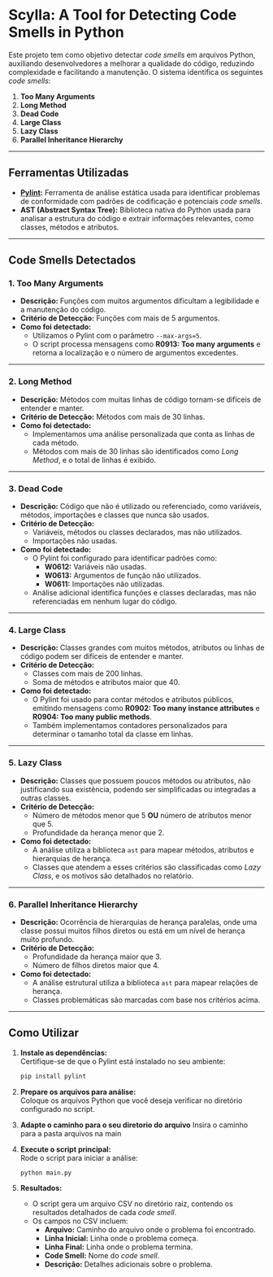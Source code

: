 # **Scylla: A Tool for Detecting Code Smells in Python**

Este projeto tem como objetivo detectar *code smells* em arquivos Python, auxiliando desenvolvedores a melhorar a qualidade do código, reduzindo complexidade e facilitando a manutenção. O sistema identifica os seguintes *code smells*:

1. **Too Many Arguments**  
2. **Long Method**  
3. **Dead Code**  
4. **Large Class**  
5. **Lazy Class**  
6. **Parallel Inheritance Hierarchy**  

---

## **Ferramentas Utilizadas**

- **[Pylint](https://pylint.pycqa.org/en/latest/):** Ferramenta de análise estática usada para identificar problemas de conformidade com padrões de codificação e potenciais *code smells*.  
- **AST (Abstract Syntax Tree):** Biblioteca nativa do Python usada para analisar a estrutura do código e extrair informações relevantes, como classes, métodos e atributos.

---

## **Code Smells Detectados**

### 1. **Too Many Arguments**
- **Descrição:** Funções com muitos argumentos dificultam a legibilidade e a manutenção do código.  
- **Critério de Detecção:** Funções com mais de 5 argumentos.  
- **Como foi detectado:**  
  - Utilizamos o Pylint com o parâmetro `--max-args=5`.  
  - O script processa mensagens como **R0913: Too many arguments** e retorna a localização e o número de argumentos excedentes.

---

### 2. **Long Method**
- **Descrição:** Métodos com muitas linhas de código tornam-se difíceis de entender e manter.  
- **Critério de Detecção:** Métodos com mais de 30 linhas.  
- **Como foi detectado:**  
  - Implementamos uma análise personalizada que conta as linhas de cada método.  
  - Métodos com mais de 30 linhas são identificados como *Long Method*, e o total de linhas é exibido.

---

### 3. **Dead Code**
- **Descrição:** Código que não é utilizado ou referenciado, como variáveis, métodos, importações e classes que nunca são usados.  
- **Critério de Detecção:**  
  - Variáveis, métodos ou classes declarados, mas não utilizados.  
  - Importações não usadas.  
- **Como foi detectado:**  
  - O Pylint foi configurado para identificar padrões como:
    - **W0612:** Variáveis não usadas.
    - **W0613:** Argumentos de função não utilizados.
    - **W0611:** Importações não utilizadas.
  - Análise adicional identifica funções e classes declaradas, mas não referenciadas em nenhum lugar do código.

---

### 4. **Large Class**
- **Descrição:** Classes grandes com muitos métodos, atributos ou linhas de código podem ser difíceis de entender e manter.  
- **Critério de Detecção:**  
  - Classes com mais de 200 linhas.  
  - Soma de métodos e atributos maior que 40.  
- **Como foi detectado:**  
  - O Pylint foi usado para contar métodos e atributos públicos, emitindo mensagens como **R0902: Too many instance attributes** e **R0904: Too many public methods**.  
  - Também implementamos contadores personalizados para determinar o tamanho total da classe em linhas.

---

### 5. **Lazy Class**
- **Descrição:** Classes que possuem poucos métodos ou atributos, não justificando sua existência, podendo ser simplificadas ou integradas a outras classes.  
- **Critério de Detecção:**  
  - Número de métodos menor que 5 **OU** número de atributos menor que 5.  
  - Profundidade da herança menor que 2.  
- **Como foi detectado:**  
  - A análise utiliza a biblioteca `ast` para mapear métodos, atributos e hierarquias de herança.  
  - Classes que atendem a esses critérios são classificadas como *Lazy Class*, e os motivos são detalhados no relatório.

---

### 6. **Parallel Inheritance Hierarchy**
- **Descrição:** Ocorrência de hierarquias de herança paralelas, onde uma classe possui muitos filhos diretos ou está em um nível de herança muito profundo.  
- **Critério de Detecção:**  
  - Profundidade da herança maior que 3.  
  - Número de filhos diretos maior que 4.  
- **Como foi detectado:**  
  - A análise estrutural utiliza a biblioteca `ast` para mapear relações de herança.  
  - Classes problemáticas são marcadas com base nos critérios acima.

---

## **Como Utilizar**

1. **Instale as dependências:**  
   Certifique-se de que o Pylint está instalado no seu ambiente:  
   ```bash
   pip install pylint
   ```

2. **Prepare os arquivos para análise:**  
   Coloque os arquivos Python que você deseja verificar no diretório configurado no script.

3. **Adapte o caminho para o seu diretorio do arquivo**
    Insira o caminho para a pasta arquivos na main

4. **Execute o script principal:**  
   Rode o script para iniciar a análise:  
   ```bash
   python main.py
   ```

5. **Resultados:**  
   - O script gera um arquivo CSV no diretório raiz, contendo os resultados detalhados de cada *code smell*.  
   - Os campos no CSV incluem:
     - **Arquivo:** Caminho do arquivo onde o problema foi encontrado.  
     - **Linha Inicial:** Linha onde o problema começa.  
     - **Linha Final:** Linha onde o problema termina.  
     - **Code Smell:** Nome do *code smell*.  
     - **Descrição:** Detalhes adicionais sobre o problema.  

